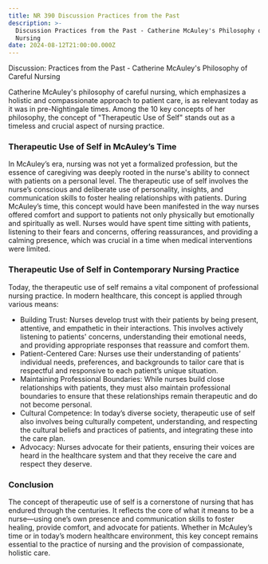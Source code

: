 ```yaml
---
title: NR 390 Discussion Practices from the Past
description: >-
  Discussion Practices from the Past - Catherine McAuley's Philosophy of Careful
  Nursing
date: 2024-08-12T21:00:00.000Z
---
```


Discussion: Practices from the Past - Catherine McAuley's Philosophy of Careful Nursing

Catherine McAuley's philosophy of careful nursing, which emphasizes a holistic and compassionate approach to patient care, is as relevant today as it was in pre-Nightingale times. Among the 10 key concepts of her philosophy, the concept of "Therapeutic Use of Self" stands out as a timeless and crucial aspect of nursing practice.

### Therapeutic Use of Self in McAuley’s Time

In McAuley’s era, nursing was not yet a formalized profession, but the essence of caregiving was deeply rooted in the nurse's ability to connect with patients on a personal level. The therapeutic use of self involves the nurse’s conscious and deliberate use of personality, insights, and communication skills to foster healing relationships with patients. During McAuley’s time, this concept would have been manifested in the way nurses offered comfort and support to patients not only physically but emotionally and spiritually as well. Nurses would have spent time sitting with patients, listening to their fears and concerns, offering reassurances, and providing a calming presence, which was crucial in a time when medical interventions were limited.

### Therapeutic Use of Self in Contemporary Nursing Practice

Today, the therapeutic use of self remains a vital component of professional nursing practice. In modern healthcare, this concept is applied through various means:

* Building Trust: Nurses develop trust with their patients by being present, attentive, and empathetic in their interactions. This involves actively listening to patients' concerns, understanding their emotional needs, and providing appropriate responses that reassure and comfort them.
* Patient-Centered Care: Nurses use their understanding of patients’ individual needs, preferences, and backgrounds to tailor care that is respectful and responsive to each patient’s unique situation.
* Maintaining Professional Boundaries: While nurses build close relationships with patients, they must also maintain professional boundaries to ensure that these relationships remain therapeutic and do not become personal.
* Cultural Competence: In today’s diverse society, therapeutic use of self also involves being culturally competent, understanding, and respecting the cultural beliefs and practices of patients, and integrating these into the care plan.
* Advocacy: Nurses advocate for their patients, ensuring their voices are heard in the healthcare system and that they receive the care and respect they deserve.

### Conclusion

The concept of therapeutic use of self is a cornerstone of nursing that has endured through the centuries. It reflects the core of what it means to be a nurse—using one’s own presence and communication skills to foster healing, provide comfort, and advocate for patients. Whether in McAuley’s time or in today’s modern healthcare environment, this key concept remains essential to the practice of nursing and the provision of compassionate, holistic care.
